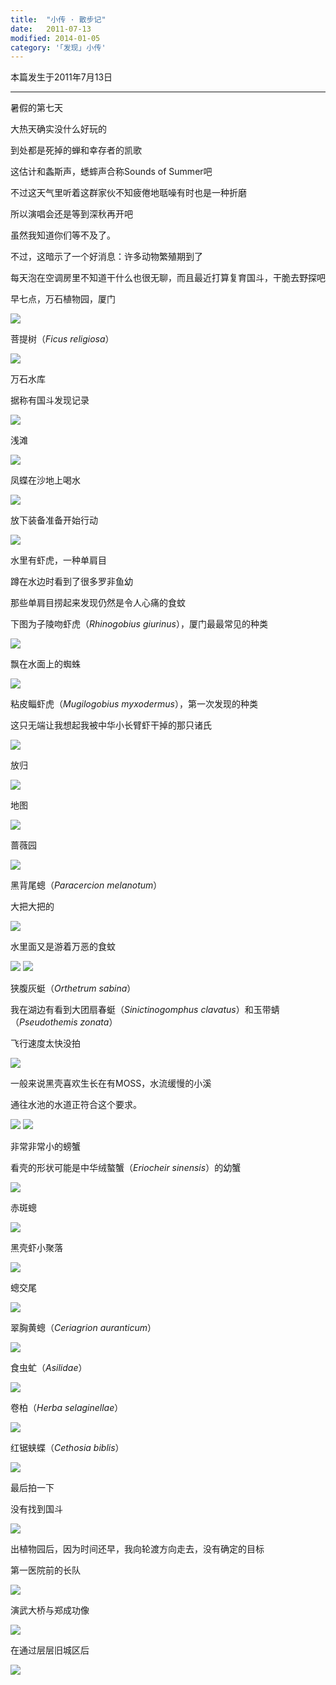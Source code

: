 ```yaml
---
title:  "小传 · 散步记"
date:   2011-07-13
modified: 2014-01-05
category: '｢发现｣ 小传'
---
```


本篇发生于2011年7月13日

---

暑假的第七天

大热天确实没什么好玩的

到处都是死掉的蝉和幸存者的凯歌

这估计和螽斯声，蟋蟀声合称Sounds of Summer吧

不过这天气里听着这群家伙不知疲倦地聒噪有时也是一种折磨

所以演唱会还是等到深秋再开吧

虽然我知道你们等不及了。

不过，这暗示了一个好消息：许多动物繁殖期到了

每天泡在空调房里不知道干什么也很无聊，而且最近打算复育国斗，干脆去野探吧

早七点，万石植物园，厦门

<img class='disc' src='https://i.postimg.cc/rwMp0Gp4/11.jpg'>

菩提树（<i>Ficus religiosa</i>）

<img class='disc' src='https://i.postimg.cc/FFSFTCdc/12.jpg'>

万石水库

据称有国斗发现记录

<img class='disc' src='https://i.postimg.cc/xCJjDt6w/13.jpg'>

浅滩

<img class='disc' src='https://i.postimg.cc/jScSzWWF/14.jpg'>

凤蝶在沙地上喝水

<img class='disc' src='https://i.postimg.cc/Xq9VXXSx/17.jpg'>

放下装备准备开始行动

<img class='disc' src='https://i.postimg.cc/RFkSMK8N/18.jpg'>

水里有虾虎，一种单肩目

蹲在水边时看到了很多罗非鱼幼

那些单肩目捞起来发现仍然是令人心痛的食蚊

下图为子陵吻虾虎（<i>Rhinogobius giurinus</i>），厦门最最常见的种类

<img class='disc' src='https://i.postimg.cc/rppFg8xF/19.jpg'>

飘在水面上的蜘蛛

<img class='disc' src='https://i.postimg.cc/mr6Z50y3/20.jpg'>

粘皮鲻虾虎（<i>Mugilogobius myxodermus</i>），第一次发现的种类

这只无端让我想起我被中华小长臂虾干掉的那只诸氏

<img class='disc' src='https://i.postimg.cc/PrkX9bY7/21.jpg'>

放归

<img class='disc' src='https://i.postimg.cc/zXSzrLkG/22.jpg'>

地图

<img class='disc' src='https://i.postimg.cc/SxSyNyZ7/23.jpg'>

蔷薇园

<img class='disc' src='https://i.postimg.cc/CKtYNbwm/24.jpg'>

黑背尾蟌（<i>Paracercion melanotum</i>）

大把大把的

<img class='disc' src='https://i.postimg.cc/t4B9sLw0/25.jpg'>

水里面又是游着万恶的食蚊

<img class='disc' src='https://i.postimg.cc/Gp9dGXn4/26.jpg'>

<img class='disc' src='https://i.postimg.cc/fL9sgkLZ/27.jpg'>

狭腹灰蜓（<i>Orthetrum sabina</i>）

我在湖边有看到大团扇春蜓（<i>Sinictinogomphus clavatus</i>）和玉带蜻（<i>Pseudothemis zonata</i>）

飞行速度太快没拍

<img class='disc' src='https://i.postimg.cc/wMYzKHyN/28.jpg'>

一般来说黑壳喜欢生长在有MOSS，水流缓慢的小溪

通往水池的水道正符合这个要求。

<img class='disc' src='https://i.postimg.cc/SRLhk5Cv/29.jpg'>

<img class='disc' src='https://i.postimg.cc/fTZsBzhn/30.jpg'>

非常非常小的螃蟹

看壳的形状可能是中华绒螯蟹（<i>Eriocheir sinensis</i>）的幼蟹

<img class='disc' src='https://i.postimg.cc/G3vrFBVx/31.jpg'>

赤斑蟌

<img class='disc' src='https://i.postimg.cc/Pr4j7gtL/32.jpg'>

黑壳虾小聚落

<img class='disc' src='https://i.postimg.cc/CxrVhbnS/33.jpg'>

蟌交尾

<img class='disc' src='https://i.postimg.cc/bwwhfmJm/34.jpg'>

翠胸黄蟌（<i>Ceriagrion auranticum</i>）

<img class='disc' src='https://i.postimg.cc/bvKcb8R5/35.jpg'>

食虫虻（<i>Asilidae</i>）

<img class='disc' src='https://i.postimg.cc/s2BCv15S/36.jpg'>

卷柏（<i>Herba selaginellae</i>）

<img class='disc' src='https://i.postimg.cc/RFKrL8sZ/37.jpg'>

红锯蛱蝶（<i>Cethosia biblis</i>）

<img class='disc' src='https://i.postimg.cc/kGm01czF/38.jpg'>

最后拍一下

没有找到国斗

<img class='disc' src='https://i.postimg.cc/KjDddTyX/39.jpg'>

出植物园后，因为时间还早，我向轮渡方向走去，没有确定的目标

第一医院前的长队

<img class='disc' src='https://i.postimg.cc/DfQkW94C/40.jpg'>

演武大桥与郑成功像

<img class='disc' src='https://i.postimg.cc/dtqMG58J/41.jpg'>

在通过层层旧城区后

<img class='disc' src='https://i.postimg.cc/KvQ6ftNB/42.jpg'>
